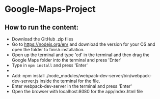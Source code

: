 # Google-Maps-Project
## How to run the content:
* Download the GitHub .zip files
* Go to https://nodejs.org/en/ and download the version for your OS and open the folder to finish installation.
* Open up the terminal and type 'cd' in the terminal and then drag the Google Maps folder into the terminal and press 'Enter'
* Type in `npm install` and press 'Enter'
* 
* Add: npm install
./node_modules/webpack-dev-server/bin/webpack-dev-server.js inside the terminal for the file.
* Enter webpack-dev-server in the terminal and press 'Enter'
* Open the browser with localhost:8080 for the app/index.html file
